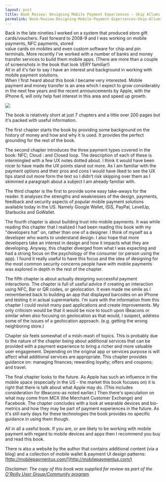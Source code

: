 ```yaml
---
layout: post
title: Book Review: Designing Mobile Payment Experiences – Skip Allums
permalink: Book-Review-Designing-Mobile-Payment-Experiences–Skip-Allums
---
```


Back in the late nineties I worked on a system that produced store gift cards/vouchers. Fast forward to 2008-9 and I was working on mobile payments, NFC payments, stored  
value cards on mobiles and even custom software for chip and pin terminals. More recently I've worked with a number of banks and money transfer services to build them mobile apps. (There are more than a couple of screenshots in the book that look _VERY_ familiar!)  
All in all it's fair to say I have an interest and background in working with mobile payment solutions.  
When I first heard about this book I became very interested. Mobile payment and money transfer is an area which I expect to grow considerably in the next few years and the recent announcements by Apple, with the iPhone 6, will only help fuel interest in this area and speed up growth.

[![](http://2.bp.blogspot.com/-EWtqyyL-eWc/VDuVGhISReI/AAAAAAAAAys/-2HC6uPaKV0/s1600/designing-mob-pay-exp.gif)](http://shop.oreilly.com/product/0636920029816.do)

The book is relatively short at just 7 chapters and a little over 200 pages but it's packed with useful information.

The first chapter starts the book by providing some background on the history of money and how and why it is used. It provides the perfect grounding for the rest of the book.

The second chapter introduces the three payment types covered in the book: NFC; Cloud : and Closed loop. The description of each of these is intermingled with a few UX notes dotted about. I think it would have been nicer to have made the UX points stand out more. As I am familiar with the payment options and their pros and cons I would have liked to see the UX tips stand out more form the text so I didn't risk skipping over them as I skimmed a paragraph about a subject I am already familiar with.

The third chapter is the first to provide some easy take-aways for the reader. It analyses the strengths and weaknesses of the design, payments, feedback and security aspects of popular mobile payment solutions available today in the US. Namely Google Wallet, ISIS, PayPal, LevelUp, Starbucks and GoWallet.

The fourth chapter is about building trust into mobile payments. It was while reading this chapter that I realized I had been reading this book with my "developers hat" on, rather than one of a designer. I think of myself as a developer who wants to understand design. I also hope that more developers take an interest in design and how it impacts what they are developing. Anyway, this chapter diverged from what I was expecting and had a strong focus on the psychology of the consumer (or person using the app). I found it really useful to have this focus and the idea of designing for the most common security concerns people have with mobile payments was explored in depth in the rest of the chapter.

The fifth chapter is about actually designing successful payment interactions. The chapter is full of useful advice if creating an interaction using NFC, Bar or QR codes, or geolocation. It even made me smile as I remembered back to building an app that displayed barcodes on an iPhone and testing it in actual supermarkets. I'm sure with the information from this chapter I could revisit many past applications and create improvements. My only criticism would be that it would be nice to touch upon iBeacons or similar when also focusing on geolocation as that would, I suspect, address some of the issues of a geolocation approach. (e.g. getting the wrong neighboring store.)

Chapter six feels somewhat of a mish-mash of topics. This is probably due to the nature of the chapter being about additional services that can be provided with a payment experience to bring a richer and more valuable user engagement. Depending on the original app or services purpose is will affect what additional services are appropriate. This chapter provides guidance on: managing finances; rewarding loyalty; offers and coupons; and travel.

The final chapter looks to the future. As Apple has such an influence in the mobile space (especially in the US - the market this book focuses on) it is right that there is talk about what Apple may do. (This includes consideration for iBeacons-as noted earlier.) Then there's speculation on what may come from MCX (the Merchant Customer Exchange) and Facebook. The chapter concludes with a look at wearable devices and bio-metrics and how they may be part of payment experiences in the future. As it's still early days for these technologies the book provides no specific guidance in using them though.

All in all a useful book. If you are, or are likely to be working with mobile payment with regard to mobile devices and apps then I recommend you buy and read this book.

There is also a website by the author that contains additional content (via a blog) and a collection of mobile wallet & payment UI design patterns: [http://mobilepaymentux.com/](http://mobilepaymentux.com/)

_Disclaimer: The copy of this book was supplied for review as part of the [O'Reilly User Group/Community program](http://www.oreilly.com/ug/)._
